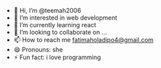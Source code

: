 - 👋 Hi, I’m @teemah2006
- 👀 I’m interested in web development
- 🌱 I’m currently learning react
- 💞️ I’m looking to collaborate on ...
- 📫 How to reach me fatimaholadipo4@gmail.com
- 😄 Pronouns: she
- ⚡ Fun fact: i love programming

<!---
teemah2006/teemah2006 is a ✨ special ✨ repository because its `README.md` (this file) appears on your GitHub profile.
You can click the Preview link to take a look at your changes.
--->
